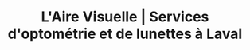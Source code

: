 ---
title: "L'Aire Visuelle | Services d'optométrie et de lunettes à Laval"
titre: "Consultez notre répertoire de services pour la vue"
description: "L'Aire Visuelle l'expert pour la vue. Que ce soit pour une nouvelle paire de lunette ou un examen de la vue, on est là"
image: "/img/services-airevisuelle.jpg"
i18nlanguage: fr
draft: false
---